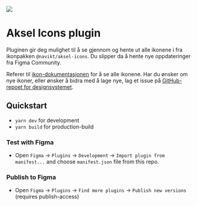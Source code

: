 ![](/src/assets/gh-cover.png)

# Aksel Icons plugin

Pluginen gir deg mulighet til å se gjennom og hente ut alle ikonene i fra ikonpakken `@navikt/aksel-icons`. Du slipper da å hente nye oppdateringer fra Figma Community.

Referer til [ikon-dokumentasjonen](https://aksel.nav.no/ikoner) for å se alle ikonene.
Har du ønsker om nye ikoner, eller ønsker å bidra med å lage nye, lag et issue på [GitHub-repoet for designsystemet](https://github.com/navikt/aksel).

## Quickstart

- `yarn dev` for development
- `yarn build` for production-build

### Test with Figma

- Open `Figma` -> `Plugins` -> `Development` -> `Import plugin from manifest...` and choose `manifest.json` file from this repo.

### Publish to Figma

- Open `Figma` -> `Plugins` -> `Find more plugins` -> `Publish new versions`
  (requires publish-access)

